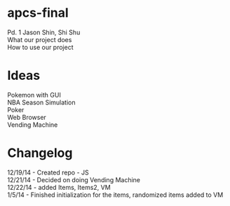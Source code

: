 apcs-final
==========

Pd. 1
Jason Shin, Shi Shu<br>
What our project does<br>
How to use our project

Ideas
======
  Pokemon with GUI<br>
  NBA Season Simulation<br>
  Poker<br>
  Web Browser<br>
  Vending Machine<br>

Changelog
==========

  12/19/14 - Created repo - JS<br>
  12/21/14 - Decided on doing Vending Machine<br>
  12/22/14 - added Items, Items2, VM<br>
  1/5/14 - Finished initialization for the items, randomized items added to VM<br>

